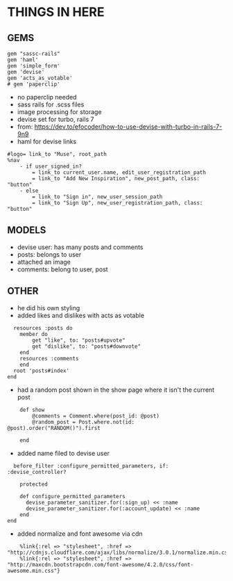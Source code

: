 # THINGS IN HERE

## GEMS

```
gem "sassc-rails"
gem 'haml'
gem 'simple_form'
gem 'devise'
gem 'acts_as_votable'
# gem 'paperclip'
```
- no paperclip needed
- sass rails for .scss files
- image processing for storage
- devise set for turbo, rails 7
- from: https://dev.to/efocoder/how-to-use-devise-with-turbo-in-rails-7-9n9
- haml for devise links

```
#logo= link_to "Muse", root_path
%nav
	- if user_signed_in?
		= link_to current_user.name, edit_user_registration_path
		= link_to "Add New Inspiration", new_post_path, class: "button"
	- else
		= link_to "Sign in", new_user_session_path
		= link_to "Sign Up", new_user_registration_path, class: "button"

```

## MODELS
- devise user: has many posts and comments
- posts: belongs to user
- attached an image
- comments: belong to user, post

## OTHER
- he did his own styling
- added likes and dislikes with acts as votable

```
  resources :posts do
  	member do
  		get "like", to: "posts#upvote"
  		get "dislike", to: "posts#downvote"
  	end
  	resources :comments
	end
  root 'posts#index'
end
```

- had a random post shown in the show page where it isn't the current post
```
	def show
		@comments = Comment.where(post_id: @post)
		@random_post = Post.where.not(id: @post).order("RANDOM()").first

	end
```

- added name filed to devise user

```
  before_filter :configure_permitted_parameters, if: :devise_controller?

	protected

	def configure_permitted_parameters
	  devise_parameter_sanitizer.for(:sign_up) << :name
	  devise_parameter_sanitizer.for(:account_update) << :name
	end
end
```
- added normalize and font awesome via cdn

```
	%link{:rel => "stylesheet", :href => "http://cdnjs.cloudflare.com/ajax/libs/normalize/3.0.1/normalize.min.css"}
	%link{:rel => "stylesheet", :href => "http://maxcdn.bootstrapcdn.com/font-awesome/4.2.0/css/font-awesome.min.css"}
```
